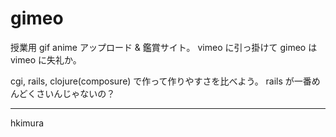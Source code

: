 # gimeo

授業用 gif anime アップロード &amp; 鑑賞サイト。
vimeo に引っ掛けて gimeo は vimeo に失礼か。

cgi, rails, clojure(composure) で作って作りやすさを比べよう。
rails が一番めんどくさいんじゃないの？

---
hkimura

